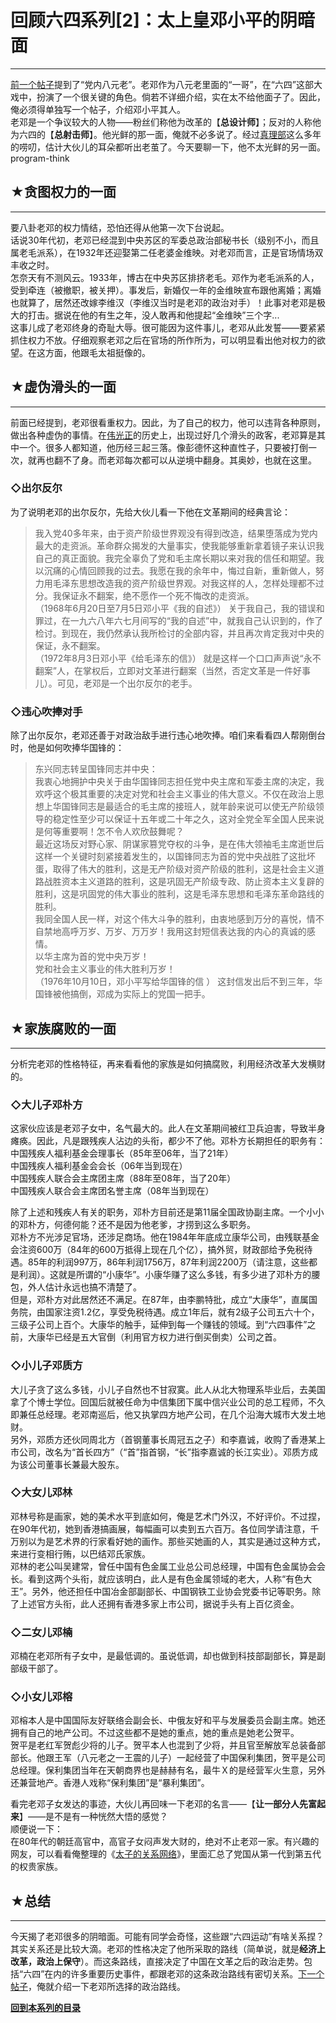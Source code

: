 # 回顾六四系列[2]：太上皇邓小平的阴暗面 

-----

 [前一个帖子](https://program-think.blogspot.com/2011/06/june-fourth-incident-1.html)提到了“党内八元老”。老邓作为八元老里面的“一哥”，在“六四”这部大戏中，扮演了一个很关键的角色。倘若不详细介绍，实在太不给他面子了。因此，俺必须得单独写一个帖子，介绍邓小平其人。  
 老邓是一个争议较大的人物——粉丝们称他为改革的【**总设计师**】；反对的人称他为六四的【**总射击师**】。他光鲜的那一面，俺就不必多说了。经过[真理部](https://zh.wikipedia.org/wiki/%E4%B8%AD%E5%85%B1%E4%B8%AD%E5%A4%AE%E5%AE%A3%E4%BC%A0%E9%83%A8)这么多年的唠叨，估计大伙儿的耳朵都听出老茧了。今天要聊一下，他不太光鲜的另一面。program-think  
   
   
 ## ★贪图权力的一面
--------

  
 要八卦老邓的权力情结，恐怕还得从他第一次下台说起。  
 话说30年代初，老邓已经混到中央苏区的军委总政治部秘书长（级别不小，而且属老毛派系），在1932年还迎娶第二任老婆金维映。对老邓而言，正是官场情场双丰收之时。  
 怎奈天有不测风云。1933年，博古在中央苏区排挤老毛。邓作为老毛派系的人，受到牵连（被撤职，被关押）。事发后，新婚仅一年的金维映宣布跟他离婚；离婚也就算了，居然还改嫁李维汉（李维汉当时是老邓的政治对手）！此事对老邓是极大的打击。据说在他的有生之年，没人敢再和他提起“金维映”三个字...  
 这事儿成了老邓终身的奇耻大辱。很可能因为这件事儿，老邓从此发誓——要紧紧抓住权力不放。仔细观察老邓之后在官场的所作所为，可以明显看出他对权力的欲望。在这方面，他跟毛太祖挺像的。  
   
   
 ## ★虚伪滑头的一面
--------

  
 前面已经提到，老邓很看重权力。因此，为了自己的权力，他可以违背各种原则，做出各种虚伪的事情。在[伟光正](https://zh.wikipedia.org/wiki/%E5%AF%B9%E4%B8%AD%E5%9B%BD%E5%85%B1%E4%BA%A7%E5%85%9A%E7%9A%84%E8%B4%AC%E7%A7%B0)的历史上，出现过好几个滑头的政客，老邓算是其中一个。很多人都知道，他历经三起三落。像彭德怀这种直性子，只要被打倒一次，就再也翻不了身。而老邓每次都可以从逆境中翻身。其奥妙，也就在这里。  
   
 ### ◇出尔反尔

  
 为了说明老邓的出尔反尔，先给大伙儿看一下他在文革期间的经典言论：  
 
> 我入党40多年来，由于资产阶级世界观没有得到改造，结果堕落成为党内最大的走资派。革命群众揭发的大量事实，使我能够重新拿着镜子来认识我自己的真正面貌。我完全辜负了党和毛主席长期以来对我的信任和期望。我以沉痛的心情回顾我的过去。我愿在我的余年中，悔过自新，重新做人，努力用毛泽东思想改造我的资产阶级世界观。对我这样的人，怎样处理都不过分。我保证永不翻案，绝不愿作一个死不悔改的走资派。  
>  （1968年6月20日至7月5日邓小平《我的自述》）
> 关于我自己，我的错误和罪过，在一九六八年六七月间写的“我的自述”中，就我自己认识到的，作了检讨。到现在，我仍然承认我所检讨的全部内容，并且再次肯定我对中央的保证，永不翻案。  
>  （1972年8月3日邓小平《给毛泽东的信》） 就是这样一个口口声声说“永不翻案”人，在掌权后，立即对文革进行翻案（当然，否定文革是一件好事儿）。可见，老邓是一个出尔反尔的老手。  
   
 ### ◇违心吹捧对手

  
 除了出尔反尔，老邓还善于对政治敌手进行违心地吹捧。咱们来看看四人帮刚倒台时，他是如何吹捧华国锋的：  
 
> 东兴同志转呈国锋同志并中央：  
>  我衷心地拥护中央关于由华国锋同志担任党中央主席和军委主席的决定，我欢呼这个极其重要的决定对党和社会主义事业的伟大意义。不仅在政治上思想上华国锋同志是最适合的毛主席的接班人，就年龄来说可以使无产阶级领导的稳定性至少可以保证十五年或二十年之久，这对全党全军全国人民来说是何等重要啊！怎不令人欢欣鼓舞呢？  
>  最近这场反对野心家、阴谋家篡党夺权的斗争，是在伟大领袖毛主席逝世后这样一个关键时刻紧接着发生的，以国锋同志为首的党中央战胜了这批坏蛋，取得了伟大的胜利，这是无产阶级对资产阶级的胜利，这是社会主义道路战胜资本主义道路的胜利，这是巩固无产阶级专政、防止资本主义复辟的胜利，这是巩固党的伟大事业的胜利，这是毛泽东思想和毛泽东革命路线的胜利。  
>  我同全国人民一样，对这个伟大斗争的胜利，由衷地感到万分的喜悦，情不自禁地高呼万岁、万岁、万万岁！我用这封短信表达我的内心的真诚的感情。  
>  以华主席为首的党中央万岁！  
>  党和社会主义事业的伟大胜利万岁！  
>  （1976年10月10日，邓小平写给华国锋的信 ） 这封信发出后不到三年，华国锋被他搞倒，邓成为实际上的党国一把手。  
   
   
 ## ★家族腐败的一面
--------

  
 分析完老邓的性格特征，再来看看他的家族是如何搞腐败，利用经济改革大发横财的。  
   
 ### ◇大儿子邓朴方

  
 这家伙应该是老邓子女中，名气最大的。此人在文革期间被红卫兵迫害，导致半身瘫痪。因此，凡是跟残疾人沾边的头衔，都少不了他。邓朴方长期担任的职务有：  
 中国残疾人福利基金会理事长（85年至06年，当了21年）  
 中国残疾人福利基金会会长（06年当到现在）  
 中国残疾人联合会主席团主席（88年至08年，当了20年）  
 中国残疾人联合会主席团名誉主席（08年当到现在）  
   
 除了上述和残疾人有关的职务，邓朴方目前还是第11届全国政协副主席。一个小小的邓朴方，何德何能？还不是因为他老爹，才捞到这么多职务。  
 邓朴方不光涉足官场，还涉足商场。他在1984年年底成立康华公司，由残联基金会注资600万（84年的600万抵得上现在几个亿），搞外贸，财政部给予免税待遇。85年的利润997万，86年利润1756万，87年利润2200万（请注意，这些都是利润）。这就是所谓的“小康华”。小康华赚了这么多钱，有多少进了邓朴方的腰包，外人估计永远也搞不清楚了。  
 但是，邓朴方对此居然还不满足。在87年，由李鹏特批，成立“大康华”，直属国务院，由国家注资1.2亿，享受免税待遇。成立1年后，就有2级子公司五六十个，三级子公司上百个。大康华的触手，延伸到每一个赚钱的领域。到“六四事件”之前，大康华已经是五大官倒（利用官方权力进行倒买倒卖）公司之首。  
   
 ### ◇小儿子邓质方

  
 大儿子贪了这么多钱，小儿子自然也不甘寂寞。此人从北大物理系毕业后，去美国拿了个博士学位。回国后就被任命为中信集团下属中信兴业公司的总工程师，不久即兼任总经理。老邓南巡后，他又执掌四方地产公司，在几个沿海大城市大发土地财。  
 另外，邓质方还伙同周北方（首钢董事长周冠五之子）和李嘉诚，收购了香港某上市公司，改名为“首长四方”（“首”指首钢，“长”指李嘉诚的长江实业）。邓质方成为该公司董事长兼最大股东。  
   
 ### ◇大女儿邓林

  
 邓林号称是画家，她的美术水平到底如何，俺是艺术门外汉，不好评价。不过捏，在90年代初，她到香港搞画展，每幅画可以卖到五六百万。各位同学请注意，千万别以为是艺术界的行家看好她的画作。那些买她画的人，其实是通过这种方式，来进行变相行贿，以巴结邓氏家族。  
 邓林的老公叫吴建常，曾任中国有色金属工业总公司总经理，中国有色金属协会会长。看到这两个头衔，就应该明白，此人是有色金属领域的老大，人称“有色大王”。另外，他还担任中国冶金部副部长、中国钢铁工业协会党委书记等职务。除了上述官方头衔，此人还拥有香港多家上市公司，据说手头有上百亿资金。  
   
 ### ◇二女儿邓楠

  
 邓楠在老邓所有子女中，是最低调的。虽说低调，却也做到科技部副部长，算是副部级干部了。  
   
 ### ◇小女儿邓榕

  
 邓榕本人是中国国际友好联络会副会长、中俄友好和平与发展委员会副主席。她还拥有自己的地产公司。不过这些都不是她的重点，她的重点是她老公贺平。  
 贺平是老红军贺彪少将的儿子。贺平本人也混到了少将，并且官至解放军总装备部部长。他跟王军（八元老之一王震的儿子）一起经营了中国保利集团，贺平是公司总经理。保利集团当年在天朝商界也是赫赫有名，最牛Ｘ的是经营军火生意，另外还兼营地产。香港人戏称“保利集团”是“暴利集团”。  
   
 看完老邓子女发达的事迹，大伙儿再回味一下老邓的名言——【**让一部分人先富起来**】——是不是有一种恍然大悟的感觉？  
 顺便说一下：  
 在80年代的朝廷高官中，高官子女闷声发大财的，绝对不止老邓一家。有兴趣的网友，可以看看俺整理的《[太子的关系网络](https://github.com/programthink/zhao)》，里面汇总了党国从第一代到第五代的权贵家族。  
   
   
 ## ★总结
---

  
 今天揭了老邓很多的阴暗面。可能有同学会奇怪，这些跟“六四运动”有啥关系捏？其实关系还是比较大滴。老邓的性格决定了他所采取的路线（简单说，就是**经济上改革，政治上保守**）。而这条路线，直接决定了中国在文革之后的政治走势。包括“六四”在内的许多重要历史事件，都跟老邓的这条政治路线有密切关系。[下一个帖子](https://program-think.blogspot.com/2011/07/june-fourth-incident-3.html)，俺就介绍一下老邓所选择的政治路线。  
   
   
 [**回到本系列的目录**](https://program-think.blogspot.com/2011/06/june-fourth-incident-0.html#index) 